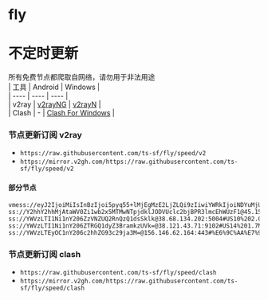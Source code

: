 # fly
# 不定时更新
所有免费节点都爬取自网络，请勿用于非法用途  
|  工具  | Android  | Windows  |  
|  ----  | ----   | ----  |  
| v2ray  | [v2rayNG](https://github.com/2dust/v2rayNG/releases) | [v2rayN](https://github.com/2dust/v2rayN/releases) |  
| Clash  | - | [Clash For Windows](https://github.com/2dust/clashN/releases) | 
  
### 节点更新订阅  v2ray
- `https://raw.githubusercontent.com/ts-sf/fly/speed/v2`  
- `https://mirror.v2gh.com/https://raw.githubusercontent.com/ts-sf/fly/speed/v2`  

#### 部分节点  
``` 
vmess://eyJ2IjoiMiIsInBzIjoi5pyq55+lMjEgMzE2LjZLQi9zIiwiYWRkIjoiNDYuMjUwLjI0My41NiIsInBvcnQiOiI1MDM5NCIsImlkIjoiYTc1ZjNmOTUtYWQ0ZS00NDk4LWZjNzItZGQ3NDBkZDAyYmZjIiwiYWlkIjoiMCIsInNjeSI6ImF1dG8iLCJuZXQiOiJ0Y3AiLCJ0eXBlIjoibm9uZSIsImhvc3QiOiJ3d3cuc3BlZWR0ZXN0Lm5ldCIsInBhdGgiOiIiLCJ0bHMiOiIiLCJzbmkiOiIiLCJ0ZXN0X25hbWUiOiIyMSJ9
ss://Y2hhY2hhMjAtaWV0Zi1wb2x5MTMwNTpjdklJODVUclc2bjBPR3lmcEhWUzF1@45.158.171.146:8080#%E6%9C%AA%E7%9F%A526%2019.9MB%2Fs
ss://YWVzLTI1Ni1nY206ZzVNZUQ2RnQzQ1dsSklk@38.68.134.202:5004#US10%202.0MB%2Fs
ss://YWVzLTI1Ni1nY206ZTRGQ1dyZ3BramkzUVk=@38.121.43.71:9102#US14%201.7MB%2Fs
ss://YWVzLTEyOC1nY206c2hhZG93c29ja3M=@156.146.62.164:443#%E6%9C%AA%E7%9F%A551%2013.2MB%2Fs
```
### 节点更新订阅  clash
- `https://raw.githubusercontent.com/ts-sf/fly/speed/clash`  
- `https://mirror.v2gh.com/https://raw.githubusercontent.com/ts-sf/fly/speed/clash`  


